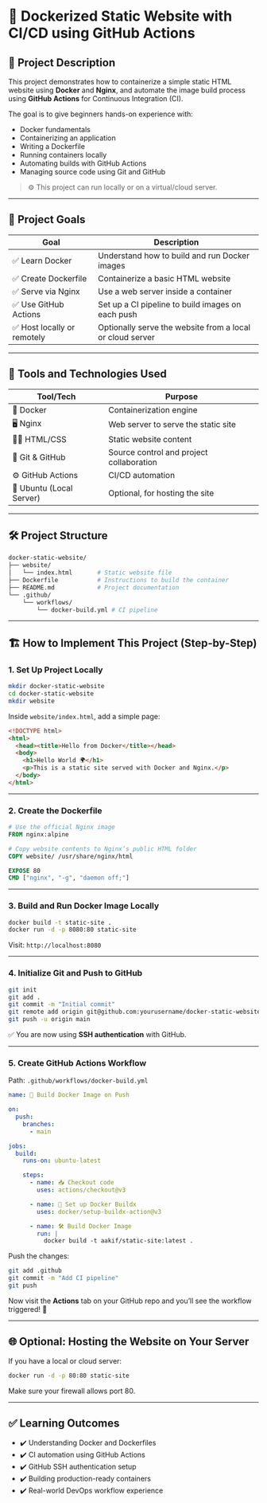 
# 🚀 Dockerized Static Website with CI/CD using GitHub Actions

## 📘 Project Description

This project demonstrates how to containerize a simple static HTML website using **Docker** and **Nginx**, and automate the image build process using **GitHub Actions** for Continuous Integration (CI).

The goal is to give beginners hands-on experience with:
- Docker fundamentals
- Containerizing an application
- Writing a Dockerfile
- Running containers locally
- Automating builds with GitHub Actions
- Managing source code using Git and GitHub

> ⚙️ This project can run locally or on a virtual/cloud server.

---

## 🎯 Project Goals

| Goal | Description |
|------|-------------|
| ✅ Learn Docker | Understand how to build and run Docker images |
| ✅ Create Dockerfile | Containerize a basic HTML website |
| ✅ Serve via Nginx | Use a web server inside a container |
| ✅ Use GitHub Actions | Set up a CI pipeline to build images on each push |
| ✅ Host locally or remotely | Optionally serve the website from a local or cloud server |

---

## 🧰 Tools and Technologies Used

| Tool/Tech | Purpose |
|-----------|---------|
| 🐳 Docker | Containerization engine |
| 🖥️ Nginx | Web server to serve the static site |
| 👨‍💻 HTML/CSS | Static website content |
| 🔁 Git & GitHub | Source control and project collaboration |
| ⚙️ GitHub Actions | CI/CD automation |
| 🐧 Ubuntu (Local Server) | Optional, for hosting the site |

---

## 🛠️ Project Structure

```bash
docker-static-website/
├── website/
│   └── index.html       # Static website file
├── Dockerfile           # Instructions to build the container
├── README.md            # Project documentation
└── .github/
    └── workflows/
        └── docker-build.yml # CI pipeline
```

---

## 🏗️ How to Implement This Project (Step-by-Step)

### 1. **Set Up Project Locally**

```bash
mkdir docker-static-website
cd docker-static-website
mkdir website
```

Inside `website/index.html`, add a simple page:

```html
<!DOCTYPE html>
<html>
  <head><title>Hello from Docker</title></head>
  <body>
    <h1>Hello World 🌍</h1>
    <p>This is a static site served with Docker and Nginx.</p>
  </body>
</html>
```

---

### 2. **Create the Dockerfile**

```Dockerfile
# Use the official Nginx image
FROM nginx:alpine

# Copy website contents to Nginx’s public HTML folder
COPY website/ /usr/share/nginx/html

EXPOSE 80
CMD ["nginx", "-g", "daemon off;"]
```

---

### 3. **Build and Run Docker Image Locally**

```bash
docker build -t static-site .
docker run -d -p 8080:80 static-site
```

Visit: `http://localhost:8080`

---

### 4. **Initialize Git and Push to GitHub**

```bash
git init
git add .
git commit -m "Initial commit"
git remote add origin git@github.com:yourusername/docker-static-website.git
git push -u origin main
```

✅ You are now using **SSH authentication** with GitHub.

---

### 5. **Create GitHub Actions Workflow**

Path: `.github/workflows/docker-build.yml`

```yaml
name: 🚀 Build Docker Image on Push

on:
  push:
    branches:
      - main

jobs:
  build:
    runs-on: ubuntu-latest

    steps:
      - name: 📥 Checkout code
        uses: actions/checkout@v3

      - name: 🐳 Set up Docker Buildx
        uses: docker/setup-buildx-action@v3

      - name: 🛠️ Build Docker Image
        run: |
          docker build -t aakif/static-site:latest .
```

Push the changes:

```bash
git add .github
git commit -m "Add CI pipeline"
git push
```

Now visit the **Actions** tab on your GitHub repo and you’ll see the workflow triggered! 🎉

---

## 🌐 Optional: Hosting the Website on Your Server

If you have a local or cloud server:

```bash
docker run -d -p 80:80 static-site
```

Make sure your firewall allows port 80.

---

## ✅ Learning Outcomes

- ✔️ Understanding Docker and Dockerfiles
- ✔️ CI automation using GitHub Actions
- ✔️ GitHub SSH authentication setup
- ✔️ Building production-ready containers
- ✔️ Real-world DevOps workflow experience
